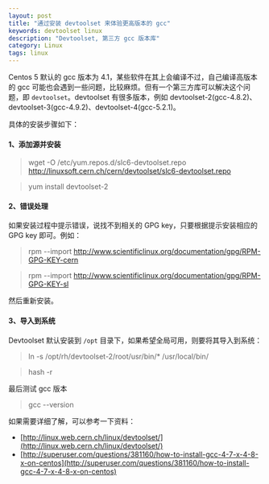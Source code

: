 ```yaml
---
layout: post
title: "通过安装 devtoolset 来体验更高版本的 gcc"
keywords: devtoolset linux
description: "Devtoolset, 第三方 gcc 版本库"
category: Linux
tags: linux
---
```


Centos 5 默认的 gcc 版本为 4.1，某些软件在其上会编译不过，自己编译高版本的 gcc 可能也会遇到一些问题，比较麻烦。但有一个第三方库可以解决这个问题，即 `devtoolset`。devtoolset 有很多版本，例如 devtoolset-2(gcc-4.8.2)、devtoolset-3(gcc-4.9.2)、devtoolset-4(gcc-5.2.1)。

具体的安装步骤如下：

#### 1、添加源并安装

> wget -O /etc/yum.repos.d/slc6-devtoolset.repo http://linuxsoft.cern.ch/cern/devtoolset/slc6-devtoolset.repo

> yum install devtoolset-2

#### 2、错误处理

如果安装过程中提示错误，说找不到相关的 GPG key，只要根据提示安装相应的 GPG key 即可。例如：

> rpm --import http://www.scientificlinux.org/documentation/gpg/RPM-GPG-KEY-cern

> rpm --import http://www.scientificlinux.org/documentation/gpg/RPM-GPG-KEY-sl

然后重新安装。

#### 3、导入到系统

Devtoolset 默认安装到 `/opt` 目录下，如果希望全局可用，则要将其导入到系统：

> ln -s /opt/rh/devtoolset-2/root/usr/bin/* /usr/local/bin/

> hash -r

最后测试 gcc 版本

> gcc --version

如果需要详细了解，可以参考一下资料：

- [http://linux.web.cern.ch/linux/devtoolset/](http://linux.web.cern.ch/linux/devtoolset/)
- [http://superuser.com/questions/381160/how-to-install-gcc-4-7-x-4-8-x-on-centos](http://superuser.com/questions/381160/how-to-install-gcc-4-7-x-4-8-x-on-centos)
